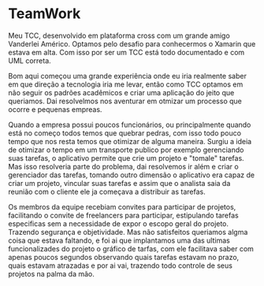 # TeamWork
Meu TCC, desenvolvido em plataforma cross com um grande amigo Vanderlei Américo. Optamos pelo desafio para conhecermos o Xamarin que estava em alta. Com isso por ser um TCC está todo documentado e com UML correta.


Bom aqui começou uma grande experiência onde eu iria realmente saber em que direção a tecnologia iria me levar, então como TCC optamos em não seguir os padrões acadêmicos e criar uma aplicação do jeito que queriamos.
Dai resolvelmos nos aventurar em otmizar um processo que ocorre e pequenas empreas. 

Quando a empresa possui poucos funcionários, ou principalmente quando está no começo todos temos que quebrar pedras, com isso todo pouco tempo que nos resta temos que otimizar de alguma maneira. Surgiu a ideia de otimizar o tempo em um transporte publico por exemplo gerenciando suas tarefas, o aplicativo permite que crie um projeto e "tomale" tarefas. Mas isso resolveria parte do problema, dai resolvemos ir além e criar o gerenciador das tarefas, tomando outro dimensão o aplicativo era capaz de criar um projeto, vincular suas tarefas e assim que o analista saia da reunião com o cliente ele ja começava a distribuir as tarefas. 

Os membros da equipe recebiam convites para participar de projetos, facilitando o convite de freelancers para participar, estipulando tarefas especificas sem a necessidade de expor o escopo geral do projeto. Trazendo segurança e objetividade. Mas não satisfeitos queriamos algma coisa que estava faltando, e foi ai que implantamos uma das ultimas funcionalizades do projeto o gráfico de tarfas, com ele facilitava saber com apenas poucos segundos observando quais tarefas estavam no prazo, quais estavam atrazadas e por ai vai, trazendo todo controle de seus projetos na palma da mão.
